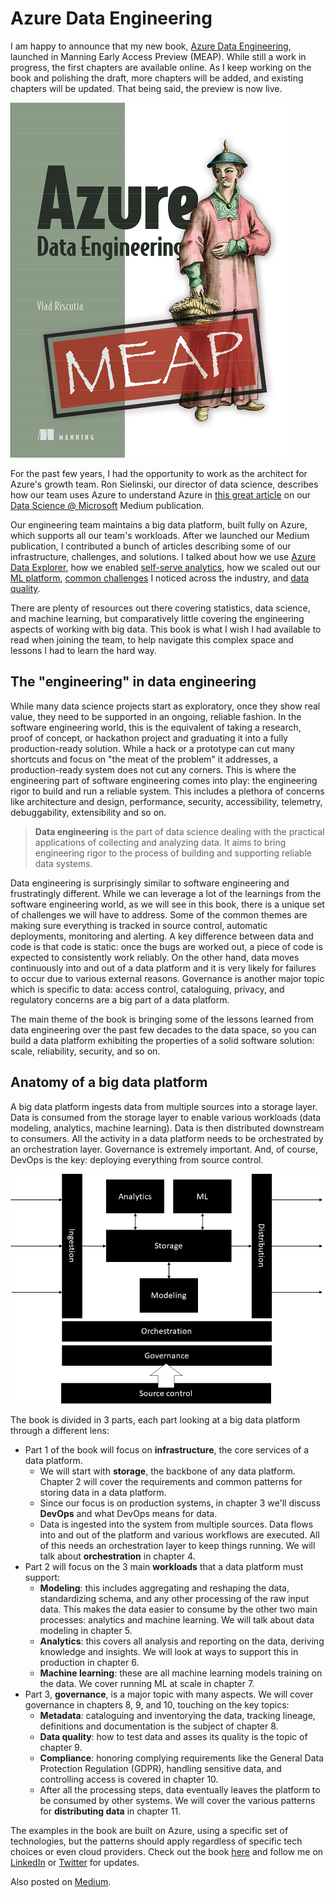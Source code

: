 # Azure Data Engineering

I am happy to announce that my new book, [Azure Data
Engineering](https://www.manning.com/books/azure-data-engineering),
launched in Manning Early Access Preview (MEAP). While still a work in
progress, the first chapters are available online. As I keep working on
the book and polishing the draft, more chapters will be added, and
existing chapters will be updated. That being said, the preview is now
live.

![image](book.png)

For the past few years, I had the opportunity to work as the architect
for Azure's growth team. Ron Sielinski, our director of data science,
describes how our team uses Azure to understand Azure in [this great
article](https://medium.com/data-science-at-microsoft/using-azure-to-understand-azure-1c8f5dc60a0a)
on our [Data Science @
Microsoft](https://medium.com/data-science-at-microsoft) Medium
publication.

Our engineering team maintains a big data platform, built fully on
Azure, which supports all our team's workloads. After we launched our
Medium publication, I contributed a bunch of articles describing some of
our infrastructure, challenges, and solutions. I talked about how we use
[Azure Data
Explorer](https://medium.com/data-science-at-microsoft/azure-data-explorer-at-the-azure-business-scale-89262ef8c1fd),
how we enabled [self-serve
analytics](https://medium.com/data-science-at-microsoft/how-we-built-self-serve-data-environment-tools-with-azure-3951a698fc9d),
how we scaled out our [ML
platform](https://medium.com/data-science-at-microsoft/running-machine-learning-at-scale-808b90f0ec75?source=friends_link&sk=f89feb151de7645a75fad0b84911c9a6),
[common
challenges](https://medium.com/data-science-at-microsoft/common-data-engineering-challenges-and-their-solution-dd51872812ac)
I noticed across the industry, and [data
quality](https://medium.com/data-science-at-microsoft/partnering-for-data-quality-dc9123557f8b).

There are plenty of resources out there covering statistics, data
science, and machine learning, but comparatively little covering the
engineering aspects of working with big data. This book is what I wish I
had available to read when joining the team, to help navigate this
complex space and lessons I had to learn the hard way.

## The "engineering" in data engineering

While many data science projects start as exploratory, once they show
real value, they need to be supported in an ongoing, reliable fashion.
In the software engineering world, this is the equivalent of taking a
research, proof of concept, or hackathon project and graduating it into
a fully production-ready solution. While a hack or a prototype can cut
many shortcuts and focus on "the meat of the problem" it addresses, a
production-ready system does not cut any corners. This is where the
engineering part of software engineering comes into play: the
engineering rigor to build and run a reliable system. This includes a
plethora of concerns like architecture and design, performance,
security, accessibility, telemetry, debuggability, extensibility and so
on.

> **Data engineering** is the part of data science dealing with the
> practical applications of collecting and analyzing data. It aims to
> bring engineering rigor to the process of building and supporting
> reliable data systems.

Data engineering is surprisingly similar to software engineering and
frustratingly different. While we can leverage a lot of the learnings
from the software engineering world, as we will see in this book, there
is a unique set of challenges we will have to address. Some of the
common themes are making sure everything is tracked in source control,
automatic deployments, monitoring and alerting. A key difference between
data and code is that code is static: once the bugs are worked out, a
piece of code is expected to consistently work reliably. On the other
hand, data moves continuously into and out of a data platform and it is
very likely for failures to occur due to various external reasons.
Governance is another major topic which is specific to data: access
control, cataloguing, privacy, and regulatory concerns are a big part of
a data platform.

The main theme of the book is bringing some of the lessons learned from
data engineering over the past few decades to the data space, so you can
build a data platform exhibiting the properties of a solid software
solution: scale, reliability, security, and so on.

## Anatomy of a big data platform

A big data platform ingests data from multiple sources into a storage
layer. Data is consumed from the storage layer to enable various
workloads (data modeling, analytics, machine learning). Data is then
distributed downstream to consumers. All the activity in a data platform
needs to be orchestrated by an orchestration layer. Governance is
extremely important. And, of course, DevOps is the key: deploying
everything from source control.

![image](platform.png)

The book is divided in 3 parts, each part looking at a big data platform
through a different lens:

* Part 1 of the book will focus on **infrastructure**, the core
  services of a data platform.
  * We will start with **storage**, the backbone of any data
    platform. Chapter 2 will cover the requirements and common
    patterns for storing data in a data platform.
  * Since our focus is on production systems, in chapter 3 we'll
    discuss **DevOps** and what DevOps means for data.
  * Data is ingested into the system from multiple sources. Data
    flows into and out of the platform and various workflows are
    executed. All of this needs an orchestration layer to keep
    things running. We will talk about **orchestration** in chapter 4.
* Part 2 will focus on the 3 main **workloads** that a data platform
  must support:
  * **Modeling**: this includes aggregating and reshaping the data,
    standardizing schema, and any other processing of the raw input
    data. This makes the data easier to consume by the other two
    main processes: analytics and machine learning. We will talk
    about data modeling in chapter 5.
  * **Analytics**: this covers all analysis and reporting on the
    data, deriving knowledge and insights. We will look at ways to
    support this in production in chapter 6.
  * **Machine learning**: these are all machine learning models
   training on the data. We cover running ML at scale in chapter 7.
* Part 3, **governance**, is a major topic with many aspects. We will
  cover governance in chapters 8, 9, and 10, touching on the key
  topics:
  * **Metadata**: cataloguing and inventorying the data, tracking
    lineage, definitions and documentation is the subject of chapter 8.
  * **Data quality**: how to test data and asses its quality is the
    topic of chapter 9.
  * **Compliance**: honoring complying requirements like the General
    Data Protection Regulation (GDPR), handling sensitive data, and
    controlling access is covered in chapter 10.
  * After all the processing steps, data eventually leaves the
    platform to be consumed by other systems. We will cover the
    various patterns for **distributing data** in chapter 11.

The examples in the book are built on Azure, using a specific set of
technologies, but the patterns should apply regardless of specific tech
choices or even cloud providers. Check out the book
[here](https://www.manning.com/books/azure-data-engineering) and follow
me on [LinkedIn](linkedin.com/in/vladris/) or
[Twitter](https://twitter.com/vladris) for updates.

Also posted on
[Medium](https://medium.com/@vladris/azure-data-engineering-8b5280a12048).
